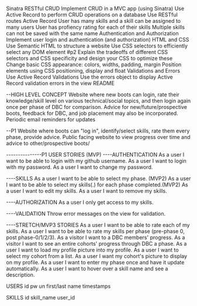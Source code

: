 Sinatra RESTful CRUD
  Implement CRUD in a MVC app (using Sinatra)
  Use Active Record to perform CRUD operations on a database
  Use RESTful routes
Active Record
  User has many skills and a skill can be assigned to many users
  User has profiency rating for each of their skills
  Multiple skills can not be saved with the same name
Authentication and Authorization
  Implement user login and authentication (and authorization)
HTML and CSS
  Use Semantic HTML <link> to structure a website
  Use CSS selectors to efficiently select any DOM element #p2
  Explain the tradeoffs of different CSS selectors and CSS specificity and design your CSS to optimize these
  Change basic CSS appearance: colors, widths, padding, margin
  Position elements using CSS positioning, display and float
Validations and Errors
  Use Active Record Validations
  Use the errors object to display Active Record validation errors in the view
README


--HIGH LEVEL CONCEPT
Website where new boots can login, rate their knowledge/skill level on various technical/social topics, and then login again once per phase of DBC for comparison. Advice for new/future/prospective boots, feedback for DBC, and job placement may also be incorporated. Periodic email reminders for updates

--P1
Website where boots can "log in", identify/select skills, rate them every phase, provide advice. Public facing website to view progress over time and advice to other/prospective boots/

<!-- --P2
Add on email reminders, hopefully tap into DBC API. Overhaul with Javascript?

--P3
Polish, add on additional features? -->



---------------P1 USER STORIES
(MVP)
----AUTHENTICATION
As a user I want to be able to login with my github username.
As a user I want to login with my password.
As a user I want to change my password.

----SKILLS
As a user I want to be able to select my phase. (MVP2)
As a user I want to be able to select my skills(.)
      for each phase completed.(MVP2)
As a user I want to edit my skills.
As a user I want to remove my skills.

----AUTHORIZATION
As a user I only get access to my skills.

----VALIDATION
Throw error messages on the view for validation.


----STRETCH/MVP3 STORIES
As a user I want to be able to rate each of my skills.
As a user I want to be able to rate my skills per phase (pre-phase 0, post phase-0/1/2/3).
As a visitor I want to a DBC members' progress.
As a visitor I want to see an entire cohorts' progress through DBC a phase.
As a user I want to load my profile picture into my profile.
As a user I want to select my cohort from a list.
As a user I want my cohort's picture to display on my profile.
As a user I want to enter my phase once and have it update automatically.
As a user I want to hover over a skill name and see a description.


USERS
id
pw
un
first/last name
timestamps

SKILLS
id
skill_name
user_id








